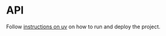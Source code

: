 # API

Follow [instructions on uv](https://docs.astral.sh/uv/guides/integration/fastapi/) on how to run and deploy the project.
